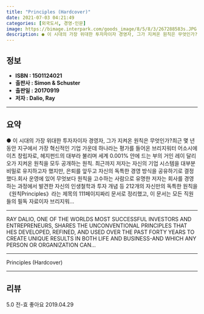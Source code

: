 ```yaml
---
title: "Principles (Hardcover)"
date: 2021-07-03 04:21:49
categories: [외국도서, 경영-인문]
image: https://bimage.interpark.com/goods_image/8/5/8/3/267288583s.JPG
description: ● 이 시대의 가장 위대한 투자자이자 경영자, 그가 지켜온 원칙은 무엇인가?최근 몇 년 동안 지구에서 가장 혁신적인 기업 가운데 하나라는 평가를 들어온 브리지워터 어소시에이츠 창립자로, 헤지펀드의 대부라 불리며 세계 0.001% 안에 드는 부의 거인 레이 달리오가 지켜온 원칙을 모두
---
```


## **정보**

- **ISBN : 1501124021**
- **출판사 : Simon & Schuster**
- **출판일 : 20170919**
- **저자 : Dalio, Ray**

------



## **요약**

●  이 시대의 가장 위대한 투자자이자 경영자, 그가 지켜온 원칙은 무엇인가?최근 몇 년 동안 지구에서 가장 혁신적인 기업 가운데 하나라는 평가를 들어온 브리지워터 어소시에이츠 창립자로, 헤지펀드의 대부라 불리며 세계 0.001% 안에 드는 부의 거인 레이 달리오가 지켜온 원칙을 모두 공개하는 원칙. 최근까지 저자는 자신의 기업 시스템을 대부분 비밀로 유지하고자 했지만, 은퇴를 앞두고 자신의 독특한 경영 방식을 공유하기로 결정했다.회사 운영에 있어 무엇보다 원칙을 고수하는 사람으로 유명한 저자는 회사를 경영하는 과정에서 발견한 자신의 인생철학과 투자 개념 등 212개의 자신만의 독특한 원칙을 《원칙Principles》라는 제목의 111페이지짜리 문서로 정리했고, 이 문서는 모든 직원들의 필독 자료이자 브리지워...

------

RAY DALIO, ONE OF THE WORLDS MOST SUCCESSFUL INVESTORS AND ENTREPRENEURS, SHARES THE UNCONVENTIONAL PRINCIPLES THAT HES DEVELOPED, REFINED, AND USED OVER THE PAST FORTY YEARS TO CREATE UNIQUE RESULTS IN BOTH LIFE AND BUSINESS-AND WHICH ANY PERSON OR ORGANIZATION CAN... 

------


Principles (Hardcover) 

------


## **리뷰** 

5.0 전-효 좋아요 2019.04.29 <br/>